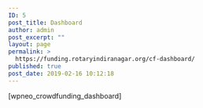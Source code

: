 ```yaml
---
ID: 5
post_title: Dashboard
author: admin
post_excerpt: ""
layout: page
permalink: >
  https://funding.rotaryindiranagar.org/cf-dashboard/
published: true
post_date: 2019-02-16 10:12:18
---
```

[wpneo_crowdfunding_dashboard]
